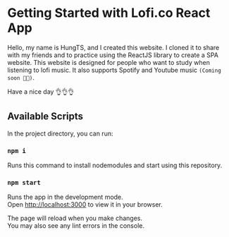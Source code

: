 # Getting Started with Lofi.co React App

Hello, my name is HungTS, and I created this website. I cloned it to share with my friends and to practice using the ReactJS library to create a SPA website. This website is designed for people who want to study when listening to lofi music. It also supports Spotify and Youtube music `(Coming soon 🔮🔮)`.
 
Have a nice day 👌👌👌

## Available Scripts

In the project directory, you can run:

### `npm i`

Runs this command to install nodemodules and start using this repository.

### `npm start`

Runs the app in the development mode.\
Open [http://localhost:3000](http://localhost:3000) to view it in your browser.

The page will reload when you make changes.\
You may also see any lint errors in the console.
